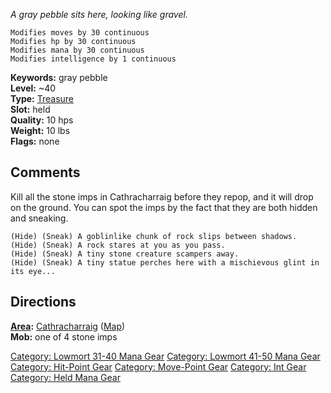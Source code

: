 *A gray pebble sits here, looking like gravel.*

`Modifies moves by 30 continuous`  
`Modifies hp by 30 continuous`  
`Modifies mana by 30 continuous`  
`Modifies intelligence by 1 continuous`

**Keywords:** gray pebble  
**Level:** \~40  
**Type:** [Treasure](:Category:Treasure "wikilink")  
**Slot:** held  
**Quality:** 10 hps  
**Weight:** 10 lbs  
**Flags:** none

## Comments

Kill all the stone imps in Cathracharraig before they repop, and it will
drop on the ground. You can spot the imps by the fact that they are both
hidden and sneaking.

`(Hide) (Sneak) A goblinlike chunk of rock slips between shadows.`  
`(Hide) (Sneak) A rock stares at you as you pass.`  
`(Hide) (Sneak) A tiny stone creature scampers away.`  
`(Hide) (Sneak) A tiny statue perches here with a mischievous glint in its eye...`

## Directions

**[Area](:Category:Areas "wikilink"):**
[Cathracharraig](Cathracharraig "wikilink")
([Map](Cathracharraig_Map "wikilink"))  
**Mob:** one of 4 stone imps

[Category: Lowmort 31-40 Mana
Gear](Category:_Lowmort_31-40_Mana_Gear "wikilink") [Category: Lowmort
41-50 Mana Gear](Category:_Lowmort_41-50_Mana_Gear "wikilink")
[Category: Hit-Point Gear](Category:_Hit-Point_Gear "wikilink")
[Category: Move-Point Gear](Category:_Move-Point_Gear "wikilink")
[Category: Int Gear](Category:_Int_Gear "wikilink") [Category: Held Mana
Gear](Category:_Held_Mana_Gear "wikilink")
